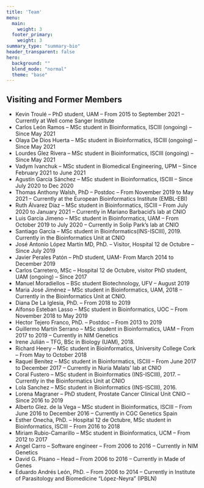 ```yaml
---
title: 'Team'
menu:
  main:
    weight: 3
  footer_primary:
    weight: 3
summary_type: "summary-bio"
header_transparent: false
hero:
  background: ""
  blend_mode: "normal"
  theme: "base"
---
```


## Visiting and Former Members

- Kevin Troulé – PhD student, UAM – From 2015 to September 2021 – Currently at Well come Sanger Institute
- Carlos León Ramos – MSc student in Bioinformatics, ISCIII (ongoing) – Since May 2021
- Olaya De Dios Huerta – MSc student in Bioinformatics, ISCIII (ongoing) – Since May 2021
- Lourdes Glez Rivera – MSc student in Bioinformatics, ISCIII (ongoing) – Since May 2021
- Vadym Ivanchuk – MSc student in Biomedical Engineering, UPM – Since February 2021 to June 2021
- Agustín García Sánchez – MSc student in Bioinformatics, ISCIII – Since July 2020 to Dec 2020
- Thomas Anthony Walsh, PhD – Postdoc – From November 2019 to May 2021 – Currently at the European Bioinformatics Institute (EMBL-EBI)
- Ruth Álvarez Díaz – MSc student in Bioinformatics, ISCIII  – From July 2020 to January 2021 – Currently in Mariano Barbacid’s lab at CNIO
- Luis García Jimeno –  MSc student in Bioinformatics, UAM – From October 2019 to July 2020 – Currently in Solip Park’s lab at CNIO
- Santiago García – MSc student in Bioinformatics(INS-ISCIII), 2019. Currently in the Bioinformatics Unit at CNIO
- José Antonio López Martín MD, PhD. –  Visitor, Hospital 12 de Octubre – Since July 2019
- Javier Perales Patón –  PhD student, UAM- From March 2014 to December 2019
- Carlos Carretero, MSc – Hospital 12 de Octubre, visitor PhD student, UAM (ongoing) – Since 2017
- Manuel Moradiellos – BSc student Biotechnology, UFV – August 2019
- Maria José Jiménez – MSc student in Bioinformatics, UAM, 2018 – Currently in the Bioinformatics Unit at CNIO.
- Diana De La Iglesia, PhD. – From 2018 to 2019
- Alfonso Esteban Lasso – MSc student in Bioinformatics, UOC – From November 2018 to May 2019
- Hector Tejero Franco, PhD. – Postdoc – From 2013 to 2019
- Guillermo Martín Serrano – MSc student in Bioinformatics, UAM – From 2017 to 2019 – Currently in NIM Genetics
- Irene Julián – TFG, BSc in Biology (UAM), 2018.
- Richard Heery – MSc student in Bioinformatics, University College Cork – From May to October 2018
- Raquel Benítez – MSc student in Bioinformatics, ISCIII – From June 2017 to December 2017 – Currently in Nuria Malats’ lab at CNIO
- Coral Fustero – MSc student in Bioinformatics (INS-ISCIII), 2017. – Currently in the Bioinformatics Unit at CNIO
- Lola Sanchez – MSc student in Bioinformatics (INS-ISCIII), 2016.
- Lorena Magraner – PhD student, Prostate Cancer Clinical Unit CNIO – Since 2016 to 2019
- Alberto Glez. de la Vega – MSc student in Bioinformatics, ISCIII – From June 2016 to December 2016 – Currently in CGC Genetics Spain
- Esther Onecha, PhD. – Hospital 12 de Octubre, MSc student in Bioinformatics, ISCIII – From 2016 to 2018
- Miriam Rubio-Camarillo – MSc student in Bioinformatics, UCM – From 2012 to 2017
- Angel Carro – Software engineer – From 2006 to 2016 – Currently in NIM Genetics
- David G. Pisano – Head – From 2006 to 2016 –  Currently in Made of Genes
- Eduardo Andrés León, PhD. – From 2006 to 2014 – Currently in Institute of Parasitology and Biomedicine “López-Neyra” (IPBLN)
